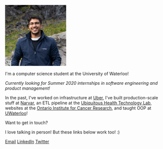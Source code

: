 <img src="dhron.jpg" width="200" height="200" />

I'm a computer science student at the University of Waterloo!

*Currently looking for Summer 2020 internships in software engineering and product management!*

In the past, I've worked on infrastructure at [Uber](https://www.uber.com/info/atg/), I've built production-scale stuff at [Narvar](https://www.narvar.com), an ETL pipeline at the [Ubiquitous Health Technology Lab](https://uwaterloo.ca/ubiquitous-health-technology-lab/), websites at the [Ontario Institute for Cancer Research](https://oicr.on.ca/), and taught OOP at [UWaterloo](https://cs.uwaterloo.ca/)!

Want to get in touch?

I love talking in person! But these links below work too! :)

[Email](mailto:dhron.joshi@hotmail.com) [LinkedIn](http://www.linkedin.com/in/dhron)  [Twitter](http://www.twitter.com/dhronj)

